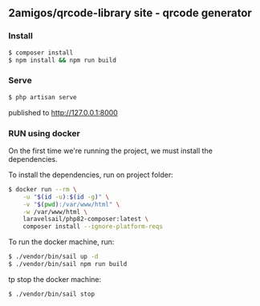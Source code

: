 ## 2amigos/qrcode-library site - qrcode generator

### Install

```bash
$ composer install
$ npm install && npm run build
```

### Serve
```bash
$ php artisan serve
```

published to http://127.0.0.1:8000

### RUN using docker
On the first time we're running the project, we must install the dependencies.

To install the dependencies, run on project folder:
```bash
$ docker run --rm \
    -u "$(id -u):$(id -g)" \
    -v "$(pwd):/var/www/html" \
    -w /var/www/html \
    laravelsail/php82-composer:latest \
    composer install --ignore-platform-reqs
```

To run the docker machine, run:
```bash
$ ./vendor/bin/sail up -d
$ ./vendor/bin/sail npm run build
```

tp stop the docker machine:
```bash
$ ./vendor/bin/sail stop
```
